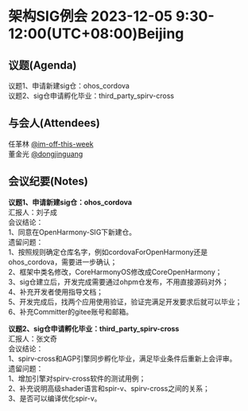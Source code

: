# 架构SIG例会 2023-12-05 9:30-12:00(UTC+08:00)Beijing

## 议题(Agenda)

议题1、申请新建sig仓：ohos_cordova  
议题2、sig仓申请孵化毕业：third_party_spirv-cross  

## 与会人(Attendees)

任革林 [@im-off-this-week](https://gitee.com/im-off-this-week)  
董金光 [@dongjinguang](https://gitee.com/dongjinguang)  

## 会议纪要(Notes)

**议题1、申请新建sig仓：ohos_cordova**  
汇报人：刘子成  
会议结论：  
1、同意在OpenHarmony-SIG下新建仓。  
遗留问题：  
1、按照规则确定仓库名字，例如cordovaForOpenHarmony还是ohos_cordova，需要进一步确认；  
2、框架中类名修改，CoreHarmonyOS修改成CoreOpenHarmony；  
3、sig仓建立后，开发完成需要通过ohpm仓发布，不用直接源码对外；  
4、补充开发者使用指导文档；  
5、开发完成后，找两个应用使用验证，验证完满足开发要求后就可以毕业；  
6、补充Committer的gitee账号和邮箱。  

**议题2、sig仓申请孵化毕业：third_party_spirv-cross**  
汇报人：张文奇  
会议结论：  
1、spirv-cross和AGP引擎同步孵化毕业，满足毕业条件后重新上会评审。  
遗留问题：  
1、增加引擎对spirv-cross软件的测试用例；  
2、补充说明高级shader语言和spir-v、spirv-cross之间的关系；  
3、是否可以编译优化spir-v。  
